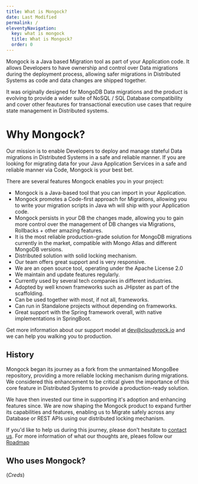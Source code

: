 ```yaml
---
title: What is Mongock?
date: Last Modified 
permalink: /
eleventyNavigation:
  key: what is mongock 
  title: What is Mongock?
  order: 0
---
```

Mongock is a Java based Migration tool as part of your Application code. It allows Developers to have ownership and control over Data migrations during the deployment process, allowing safer migrations in Distributed Systems as code and data changes are shipped together. 

It was originally designed for MongoDB Data migrations and the product is evolving to provide a wider suite of NoSQL / SQL Database compatibility and cover other feautures for transactional execution use cases that require state management in Distributed systems. 

# Why Mongock?
Our mission is to enable Developers to deploy and manage stateful Data migrations in Distributed Systems in a safe and reliable manner. If you are looking for migrating data for your Java Application Services in a safe and reliable manner via Code, Mongock is your best bet.

There are several features Mongock enables you in your project:
- Mongock is a Java-based tool that you can import in your Application.
- Mongock promotes a Code-first approach for Migrations, allowing you to write your migration scripts in Java wh will ship with your Application code.
- Mongock persists in your DB the changes made, allowing you to gain more control over the management of DB changes via Migrations, Rollbacks + other amazing features.
- It is the most reliable production-grade solution for MongoDB migrations currently in the market, compatible with Mongo Atlas and different MongoDB versions.
- Distributed solution with solid locking mechanism.
- Our team offers great support and is very responsive.
- We are an open source tool, operating under the Apache License 2.0 
- We maintain and update features regularly.
- Currently used by several tech companies in different industries.
- Adopted by well known frameworks such as JHipster as part of the scaffolding.
- Can be used together with most, if not all, frameworks.
- Can run in Standalone projects without depending on frameworks.
- Great support with the Spring framework overall, with native implementations in SpringBoot.

Get more information about our support model at dev@cloudyrock.io​ and we can help you walking you to production. 

## History
Mongock began its journey as a fork from the unmantained MongoBee repository, providing a more reliable locking mechanism during migrations. We considered this enhancement to be critical given the importance of this core feature in Distributed Systems to provide a production-ready solution. 

We have then invested our time in supporting it's adoption and enhancing features since. We are now shaping the Mongock product to expand further its capabilities and features, enabling us to Migrate safely across any Database or REST APIs using our distributed locking mechanism.

If you'd like to help us during this journey, please don't hesitate to [contact us](mailto:dev@mongock.io). For more information of what our thoughts are, pleaes follow our [Roadmap](/roadmap/index.html)

## Who uses Mongock?
(_Creds_)
